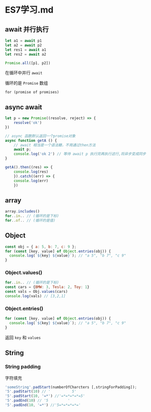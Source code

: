 # ES7学习.md

## await 并行执行

```js
let a1 = await p1
let a2 = await p2
let res1 = await a1
let res2 = await a2
```
```js
Promise.all([p1, p2])
```

在循环中并行 `await`

循环的是 `Promise` 数组

`for (promise of promises)`

## async await

```js
let p = new Promise((resolve, reject) => {
    resolve('ok')
})

// async 函数默认返回一个promise对象
async function getA () {
    // await 相当是一个语法糖，不用通过then方法
    await p; 
    console.log('ok 2') // 等待 await p 执行完再执行这行,将异步变成同步
}

getA().then((res) => {
    console.log(res)
    }).catch((err) => {
    console.log(err)
    })
```

## array
```js
array.includes()
for..in.. // (循环的是下标)
for..of.. // (循环的是值)
```
## Object
```js
const obj = { a: 5, b: 7, c: 9 };
for (const [key, value] of Object.entries(obj)) {
  console.log(`${key} ${value}`); // "a 5", "b 7", "c 9"
}
```
### Object.values()

```js
for..in.. // (循环的是下标)
const cars = {BMW: 3, Tesla: 2, Toy: 1}
const vals = Obj.values(cars)
console.log(vals) // [3,2,1]
```

### Object.entries()
```js
for (const [key, value] of Object.entries(obj)) {
  console.log(`${key} ${value}`); // "a 5", "b 7", "c 9"
}
```

返回 `key` 和 `values`

## String
 
### String padding

字符填充
```js
'someString'.padStart(numberOfCharcters [,stringForPadding]); 
'5'.padStart(10) // '          5'
'5'.padStart(10, '=*') //'=*=*=*=*=5'
'5'.padEnd(10) // '5         '
'5'.padEnd(10, '=*') //'5=*=*=*=*='
```